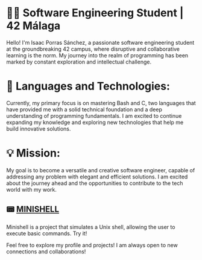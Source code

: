 # 👨‍💻 Software Engineering Student | 42 Málaga

Hello! I'm Isaac Porras Sánchez, a passionate software engineering student at the groundbreaking 42 campus, where disruptive and collaborative learning is the norm. My journey into the realm of programming has been marked by constant exploration and intellectual challenge.

# 🚀 Languages and Technologies:

Currently, my primary focus is on mastering Bash and C, two languages that have provided me with a solid technical foundation and a deep understanding of programming fundamentals. I am excited to continue expanding my knowledge and exploring new technologies that help me build innovative solutions.

# 💡 Mission:

My goal is to become a versatile and creative software engineer, capable of addressing any problem with elegant and efficient solutions. I am excited about the journey ahead and the opportunities to contribute to the tech world with my work.

## 📟 [MINISHELL](https://github.com/iisaacc/git_minishell)
Minishell is a project that simulates a Unix shell, allowing the user to execute basic commands. Try it!

Feel free to explore my profile and projects! I am always open to new connections and collaborations!
